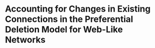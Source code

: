 # Accounting for Changes in Existing Connections in the Preferential Deletion Model for Web-Like Networks
